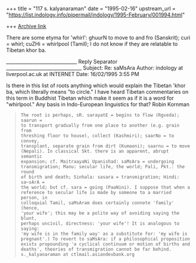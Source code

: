 +++
title = "117 s. kalyanaraman"
date = "1995-02-16"
upstream_url = "https://list.indology.info/pipermail/indology/1995-February/001994.html"

+++
[Archive link](https://list.indology.info/pipermail/indology/1995-February/001994.html)


There are some etyma for 'whirl': ghuurN to move to and fro (Sanskrit); curi = 
whirl; cuZHi = whirlpool (Tamil); I do not know if they are relatable to Tibetan
khor ba.

______________________________ Reply Separator ________________________________
Subject: Re: saMsAra
Author:  indology at liverpool.ac.uk at INTERNET
Date:    16/02/1995 3:55 PM


Is there in this list of roots anything which would explain the Tibetan
'khor ba, which literally means "to circle."  I have heard Tibetan
commentaries on this term in Buddhist Tibetan which make it seem as if it is
a word for "whirlpool."  Any basis in Indo-European linguistics for that? 
Robin Kornman

>     The root is perhaps, sR. sarayatE = begins to flow (Rgveda); saarun =
>     to transport gradually from one place to another (e.g. grain from
>     threshing floor to house), collect (Kashmiri); saarNo = to convey,
>     transplant, separate grain from dirt (Kumaoni); saarnu = to move
>     (Nepali). In classical Skt. there is an apparent, abrupt semantic
>     expansion; cf. MaitraayaNi Upanishad: saMsAra = undergoing
>     transmigration; Manu: secular life, the world; Pali, Pkt.: the round
>     of birth and death; Sinhala: sasara = transmigration; Hindi: sa~sArA =
>     the world; but cf. sara = going (PaaNini). I suppose that when a
>     reference to secular life is made by someone to a married person, in
>     colloquial Tamil, saMsAram does certainly connote 'family' (hence,
>     'your wife'; this may be a polite way of avoiding saying the blunt,
>     perhaps uncivil, directness: 'your wife'! It is analogous to saying:
>     'my wife is in the family way' as a substitute for: 'my wife is
>     pregnant'.) To revert to saMsAra: if a philosophical proposition
>     exists propounding 'a cyclical continuum or motion of births and
>     deaths', theories of transmigration cannot be far behind.
>     s._kalyanaraman at ctlmail.asiandevbank.org
>
>
>








